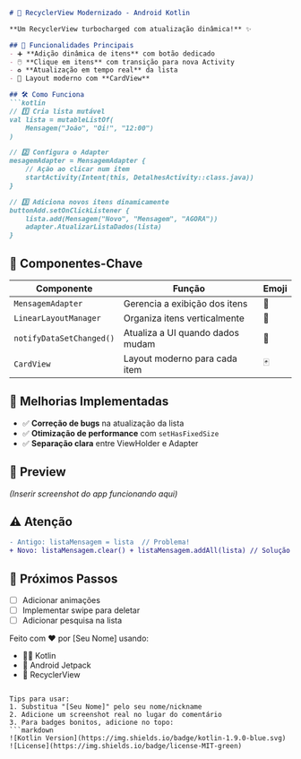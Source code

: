 ```markdown
# 🔄 RecyclerView Modernizado - Android Kotlin 

**Um RecyclerView turbocharged com atualização dinâmica!** ✨

## 🎯 Funcionalidades Principais
- ➕ **Adição dinâmica de itens** com botão dedicado
- 🖱️ **Clique em itens** com transição para nova Activity
- ♻️ **Atualização em tempo real** da lista
- 🎨 Layout moderno com **CardView**

## 🛠️ Como Funciona
```kotlin
// 1️⃣ Cria lista mutável
val lista = mutableListOf(
    Mensagem("João", "Oi!", "12:00")
)

// 2️⃣ Configura o Adapter
mesagemAdapter = MensagemAdapter {
    // Ação ao clicar num item
    startActivity(Intent(this, DetalhesActivity::class.java))
}

// 3️⃣ Adiciona novos itens dinamicamente
buttonAdd.setOnClickListener {
    lista.add(Mensagem("Novo", "Mensagem", "AGORA"))
    adapter.AtualizarListaDados(lista)
}
```

## 🧩 Componentes-Chave
| Componente | Função | Emoji |
|------------|--------|-------|
| `MensagemAdapter` | Gerencia a exibição dos itens | 🧠 |
| `LinearLayoutManager` | Organiza itens verticalmente | 📏 |
| `notifyDataSetChanged()` | Atualiza a UI quando dados mudam | 🔄 |
| `CardView` | Layout moderno para cada item | 🃏 |

## 🚀 Melhorias Implementadas
- ✅ **Correção de bugs** na atualização da lista
- ✅ **Otimização de performance** com `setHasFixedSize`
- ✅ **Separação clara** entre ViewHolder e Adapter

## 📸 Preview
*(Inserir screenshot do app funcionando aqui)*

## ⚠️ Atenção
```diff
- Antigo: listaMensagem = lista  // Problema!
+ Novo: listaMensagem.clear() + listaMensagem.addAll(lista) // Solução ideal
```

## 🌟 Próximos Passos
- [ ] Adicionar animações
- [ ] Implementar swipe para deletar
- [ ] Adicionar pesquisa na lista

Feito com ❤️ por [Seu Nome] usando:
- 🧑‍💻 Kotlin
- 🧩 Android Jetpack
- 🚀 RecyclerView
```

Tips para usar:
1. Substitua "[Seu Nome]" pelo seu nome/nickname
2. Adicione um screenshot real no lugar do comentário
3. Para badges bonitos, adicione no topo:
```markdown
![Kotlin Version](https://img.shields.io/badge/kotlin-1.9.0-blue.svg)
![License](https://img.shields.io/badge/license-MIT-green)
```
